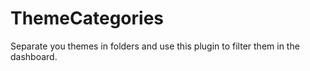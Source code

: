 ThemeCategories
===============

Separate you themes in folders and use this plugin to filter them in the dashboard.

